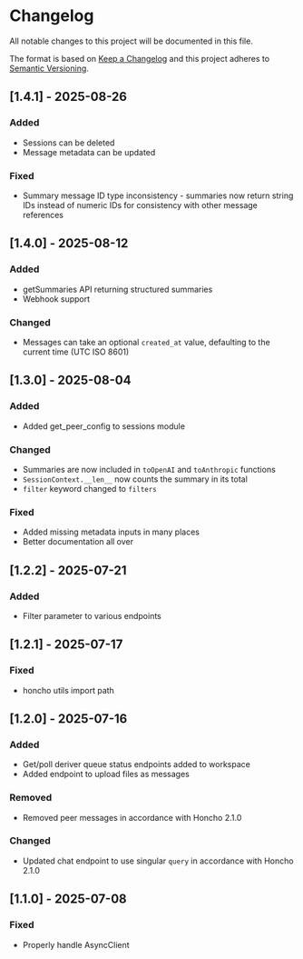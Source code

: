 # Changelog

All notable changes to this project will be documented in this file.

The format is based on [Keep a Changelog](http://keepachangelog.com/)
and this project adheres to [Semantic Versioning](http://semver.org/).

## [1.4.1] - 2025-08-26

### Added

- Sessions can be deleted
- Message metadata can be updated

### Fixed

- Summary message ID type inconsistency - summaries now return string IDs instead of numeric IDs for consistency with other message references

## [1.4.0] - 2025-08-12

### Added

- getSummaries API returning structured summaries
- Webhook support

### Changed

- Messages can take an optional `created_at` value, defaulting to the current
  time (UTC ISO 8601)

## [1.3.0] - 2025-08-04

### Added

- Added get_peer_config to sessions module

### Changed

- Summaries are now included in `toOpenAI` and `toAnthropic` functions
- `SessionContext.__len__` now counts the summary in its total
- `filter` keyword changed to `filters`

### Fixed

- Added missing metadata inputs in many places
- Better documentation all over

## [1.2.2] - 2025-07-21

### Added

- Filter parameter to various endpoints

## [1.2.1] - 2025-07-17

### Fixed

- honcho utils import path

## [1.2.0] - 2025-07-16

### Added

- Get/poll deriver queue status endpoints added to workspace
- Added endpoint to upload files as messages

### Removed

- Removed peer messages in accordance with Honcho 2.1.0

### Changed

- Updated chat endpoint to use singular `query` in accordance with Honcho 2.1.0

## [1.1.0] - 2025-07-08

### Fixed

- Properly handle AsyncClient
